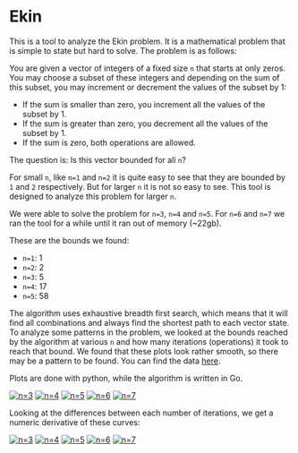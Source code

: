 # Ekin

This is a tool to analyze the Ekin problem. It is a mathematical problem that is simple to state but hard to solve. The
problem is as follows:

You are given a vector of integers of a fixed size `n` that starts at only zeros. You may choose a subset of these
integers
and depending on the sum of this subset, you may increment or decrement the values of the subset by 1:

- If the sum is smaller than zero, you increment all the values of the subset by 1.
- If the sum is greater than zero, you decrement all the values of the subset by 1.
- If the sum is zero, both operations are allowed.

The question is: Is this vector bounded for all `n`?

For small `n`, like `n=1` and `n=2` it is quite easy to see that they are bounded by `1` and `2` respectively. But for
larger `n` it is not so easy to see. This tool is designed to analyze this problem for larger `n`.

We were able to solve the problem for `n=3`, `n=4` and `n=5`. For `n=6` and `n=7` we ran the tool for a while until it
ran out of memory (~22gb).

These are the bounds we found:

- `n=1`: 1
- `n=2`: 2
- `n=3`: 5
- `n=4`: 17
- `n=5`: 58

The algorithm uses exhaustive breadth first search, which means that it will find all combinations and always
find the shortest path to each vector state. To analyze some patterns in the problem, we looked at the bounds reached
by the algorithm at various `n` and how many iterations (operations) it took to reach that bound. We found that these
plots look rather smooth, so there may be a pattern to be found. You can find the data [here](data/).

Plots are done with python, while the algorithm is written in Go.

[![n=3](docs/img/size-3-iterations.png)](docs/img/size-3-iterations.png)
[![n=4](docs/img/size-4-iterations.png)](docs/img/size-4-iterations.png)
[![n=5](docs/img/size-5-iterations.png)](docs/img/size-5-iterations.png)
[![n=6](docs/img/size-6-iterations.png)](docs/img/size-6-iterations.png)
[![n=7](docs/img/size-7-iterations.png)](docs/img/size-7-iterations.png)

Looking at the differences between each number of iterations, we get a numeric derivative of these curves:

[![n=3](docs/img/size-3-iterations-diff.png)](docs/img/size-3-iterations-diff.png)
[![n=4](docs/img/size-4-iterations-diff.png)](docs/img/size-4-iterations-diff.png)
[![n=5](docs/img/size-5-iterations-diff.png)](docs/img/size-5-iterations-diff.png)
[![n=6](docs/img/size-6-iterations-diff.png)](docs/img/size-6-iterations-diff.png)
[![n=7](docs/img/size-7-iterations-diff.png)](docs/img/size-7-iterations-diff.png)
